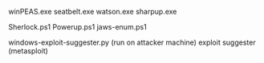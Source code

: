 winPEAS\.exe
seatbelt\.exe
watson\.exe
sharpup\.exe

Sherlock\.ps1
Powerup\.ps1
jaws\-enum\.ps1

windows\-exploit\-suggester\.py \(run on attacker machine\)
exploit suggester \(metasploit\)